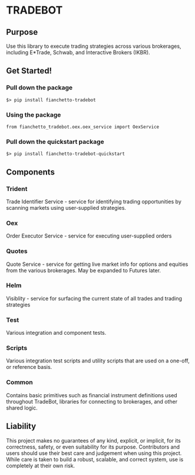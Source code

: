 # TRADEBOT

## Purpose

Use this library to execute trading strategies across various brokerages, including E*Trade, Schwab, and Interactive Brokers (IKBR).

## Get Started!
### Pull down the package
`$> pip install fianchetto-tradebot`

### Using the package
`from fianchetto_tradebot.oex.oex_service import OexService`

### Pull down the quickstart package
`$> pip install fianchetto-tradebot-quickstart`

## Components

### Trident

Trade Identifier Service - service for identifying trading opportunities by scanning markets using user-supplied strategies.

### Oex

Order Executor Service - service for executing user-supplied orders

### Quotes

Quote Service - service for getting live market info for options and equities from the various brokerages. May be expanded to Futures later.

### Helm

Visiblity - service for surfacing the current state of all trades and trading strategies

### Test

Various integration and component tests.

### Scripts

Various integration test scripts and utility scripts that are used on a one-off, or reference basis.

### Common

Contains basic primitives such as financial instrument definitions used throughout TradeBot, libraries for connecting to brokerages, and other shared logic.

## Liability
This project makes no guarantees of any kind, explicit, or implicit, for its correctness, safety, or even suitability for its purpose. Contributors and users should use their best care and judgement when using this project.
While care is taken to build a robust, scalable, and correct system, use is completely at their own risk.
